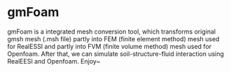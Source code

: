 # gmFoam
gmFoam is a integrated mesh conversion tool, which transforms original gmsh mesh (.msh file) partly into FEM (finite element method) mesh used for RealESSI and partly into FVM (finite volume method) mesh used for Openfoam. After that, we can simulate soil-structure-fluid interaction using RealEESI and Openfoam. 
Enjoy~
